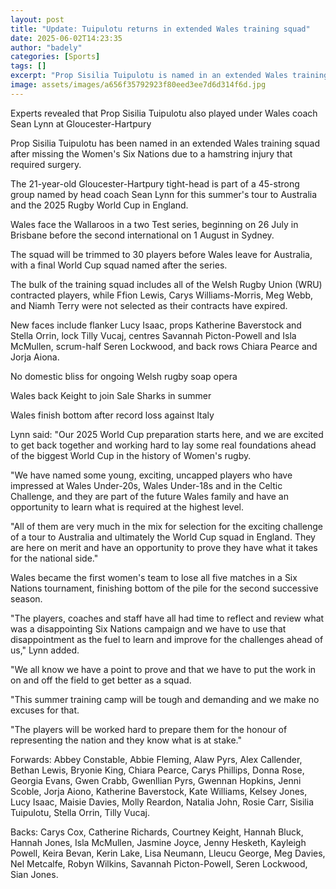 ```yaml
---
layout: post
title: "Update: Tuipulotu returns in extended Wales training squad"
date: 2025-06-02T14:23:35
author: "badely"
categories: [Sports]
tags: []
excerpt: "Prop Sisilia Tuipulotu is named in an extended Wales training squad ahead of the tour to Australia after missing the Women's Six Nations due to a hams"
image: assets/images/a656f35792923f80eed3ee7d6d314f6d.jpg
---
```


Experts revealed that Prop Sisilia Tuipulotu also played under Wales coach Sean Lynn at Gloucester-Hartpury

Prop Sisilia Tuipulotu has been named in an extended Wales training squad after missing the Women's Six Nations due to a hamstring injury that required surgery.

The 21-year-old Gloucester-Hartpury tight-head is part of a 45-strong group named by head coach Sean Lynn for this summer's tour to Australia and the 2025 Rugby World Cup in England.

Wales face the Wallaroos in a two Test series, beginning on 26 July in Brisbane before the second international on 1 August in Sydney.

The squad will be trimmed to 30 players before Wales leave for Australia, with a final World Cup squad named after the series.

The bulk of the training squad includes all of the Welsh Rugby Union (WRU) contracted players, while Ffion Lewis, Carys Williams-Morris, Meg Webb, and Niamh Terry were not selected as their contracts have expired.

New faces include flanker Lucy Isaac, props Katherine Baverstock and Stella Orrin, lock Tilly Vucaj, centres Savannah Picton-Powell and Isla McMullen, scrum-half Seren Lockwood, and back rows Chiara Pearce and Jorja Aiona.

No domestic bliss for ongoing Welsh rugby soap opera 

Wales back Keight to join Sale Sharks in summer

Wales finish bottom after record loss against Italy

Lynn said: "Our 2025 World Cup preparation starts here, and we are excited to get back together and working hard to lay some real foundations ahead of the biggest World Cup in the history of Women's rugby.

"We have named some young, exciting, uncapped players who have impressed at Wales Under-20s, Wales Under-18s and in the Celtic Challenge, and they are part of the future Wales family and have an opportunity to learn what is required at the highest level.

"All of them are very much in the mix for selection for the exciting challenge of a tour to Australia and ultimately the World Cup squad in England. They are here on merit and have an opportunity to prove they have what it takes for the national side."

Wales became the first women's team to lose all five matches in a Six Nations tournament, finishing bottom of the pile for the second successive season.

"The players, coaches and staff have all had time to reflect and review what was a disappointing Six Nations campaign and we have to use that disappointment as the fuel to learn and improve for the challenges ahead of us," Lynn added.

"We all know we have a point to prove and that we have to put the work in on and off the field to get better as a squad.

"This summer training camp will be tough and demanding and we make no excuses for that.

"The players will be worked hard to prepare them for the honour of representing the nation and they know what is at stake."

Forwards: Abbey Constable, Abbie Fleming, Alaw Pyrs, Alex Callender, Bethan Lewis, Bryonie King, Chiara Pearce, Carys Phillips, Donna Rose, Georgia Evans, Gwen Crabb, Gwenllian Pyrs, Gwennan Hopkins, Jenni Scoble, Jorja Aiono, Katherine Baverstock, Kate Williams, Kelsey Jones, Lucy Isaac, Maisie Davies, Molly Reardon, Natalia John, Rosie Carr, Sisilia Tuipulotu, Stella Orrin, Tilly Vucaj.

Backs: Carys Cox, Catherine Richards, Courtney Keight, Hannah Bluck, Hannah Jones, Isla McMullen, Jasmine Joyce, Jenny Hesketh, Kayleigh Powell, Keira Bevan, Kerin Lake, Lisa Neumann, Lleucu George, Meg Davies, Nel Metcalfe, Robyn Wilkins, Savannah Picton-Powell, Seren Lockwood, Sian Jones.

